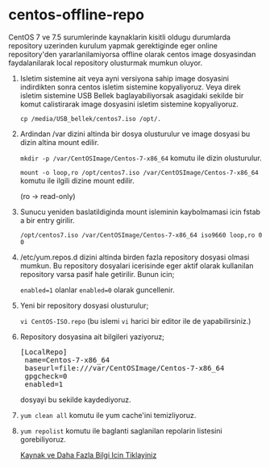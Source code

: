 # centos-offline-repo
  CentOS 7 ve 7.5 surumlerinde kaynaklarin kisitli oldugu durumlarda repository uzerinden kurulum yapmak gerektiginde eger online repository'den yararlanilamiyorsa offline olarak centos image dosyasindan faydalanilarak local repository olusturmak mumkun oluyor. 
  
  1. Isletim sistemine ait veya ayni versiyona sahip image dosyasini indirdikten sonra centos isletim sistemine kopyaliyoruz. Veya direk isletim sistemine USB Bellek baglayabiliyorsak asagidaki sekilde bir komut calistirarak image dosyasini isletim sistemine kopyaliyoruz.
  
      `cp /media/USB_bellek/centos7.iso /opt/.`
 
  2. Ardindan /var dizini altinda bir dosya olusturulur ve image dosyasi bu dizin altina mount edilir.
  
      `mkdir -p /var/CentOSImage/Centos-7-x86_64` komutu ile dizin olusturulur.
      
      `mount -o loop,ro /opt/centos7.iso /var/CentOSImage/Centos-7-x86_64` komutu ile ilgili dizine mount edilir.
      
      (ro -> read-only)
      
  3. Sunucu yeniden baslatildiginda mount isleminin kaybolmamasi icin fstab a bir entry girilir.
    
      `/opt/centos7.iso /var/CentOSImage/Centos-7-x86_64 iso9660 loop,ro 0 0`
      
  4. /etc/yum.repos.d dizini altinda birden fazla repository dosyasi olmasi mumkun. Bu repository dosyalari icerisinde eger aktif olarak kullanilan repository varsa pasif hale getirilir. Bunun icin;
  
      `enabled=1` olanlar `enabled=0` olarak guncellenir. 
      
  5. Yeni bir repository dosyasi olusturulur;
  
      `vi CentOS-ISO.repo` (bu islemi `vi` harici bir editor ile de yapabilirsiniz.)
      
  6. Repository dosyasina ait bilgileri yaziyoruz;
  
      <pre>[LocalRepo]
      name=Centos-7-x86_64
      baseurl=file:///var/CentOSImage/Centos-7-x86_64
      gpgcheck=0
      enabled=1</pre>
      
      dosyayi bu sekilde kaydediyoruz.
  7. `yum clean all` komutu ile yum cache'ini temizliyoruz.
  
  8. `yum repolist` komutu ile baglanti saglanilan repolarin listesini gorebiliyoruz.
  
  
      [Kaynak ve Daha Fazla Bilgi Icin Tiklayiniz](https://docs.oracle.com/cd/E37670_01/E37355/html/ol_create_repo.html "Kaynak ve Daha Fazla Bilgi Icin Tiklayiniz") 
